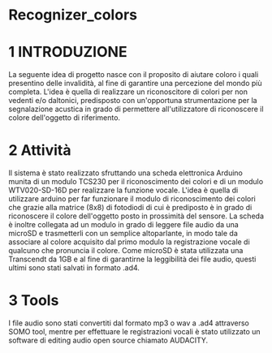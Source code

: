 # Recognizer_colors

# 1 INTRODUZIONE

La seguente idea di progetto nasce con il proposito di aiutare coloro i quali presentino delle invalidità, al fine di garantire una percezione del mondo più completa. L'idea è quella di realizzare un riconoscitore di colori per non vedenti e/o daltonici, predisposto con un'opportuna strumentazione per la segnalazione acustica in grado di permettere all'utilizzatore di riconoscere il colore dell'oggetto di riferimento.

# 2 Attività

Il sistema è stato realizzato sfruttando una scheda elettronica Arduino munita di un modulo TCS230 per il riconoscimento dei colori e di un modulo WTV020-SD-16D per realizzare la funzione vocale. L'idea è quella di utilizzare arduino per far funzionare il modulo di riconoscimento dei colori che grazie alla matrice (8x8) di fotodiodi di cui è prediposto è in grado di riconoscere il colore dell'oggetto posto in prossimità del sensore. La scheda è inoltre collegata ad un modulo in grado di leggere file audio da una microSD e trasmetterli con un semplice altoparlante, in modo tale da associare al colore acquisito dal primo modulo la registrazione vocale di qualcuno che pronuncia il colore. Come microSD è stata utilizzata una Transcendt da 1GB e al fine di garantirne la leggibilità dei file audio, questi ultimi sono stati salvati in formato .ad4.

# 3 Tools
 
I file audio sono stati convertiti dal formato mp3 o wav a .ad4 attraverso SOMO tool, mentre per effettuare le registrazioni vocali è stato utilizzato un software di editing audio open source chiamato AUDACITY.  
